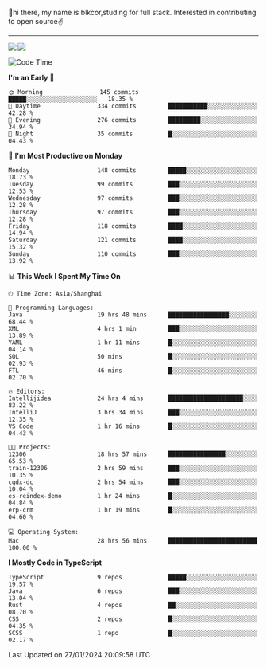 👋hi there, my name is blkcor,studing for full stack.
Interested in contributing to open source✌️

<hr/>

![](https://github-readme-stats.vercel.app/api?username=blkcor)
<a href="https://github.com/blkcor/github-readme-stats">
    <img align="left" src="https://github-readme-stats.vercel.app/api/top-langs/?username=blkcor&hide=jupyter%20notebook,shaderlab,tex,c%23&langs_count=9" />
</a>


<!--START_SECTION:waka-->
![Code Time](http://img.shields.io/badge/Code%20Time-871%20hrs%2058%20mins-blue)

**I'm an Early 🐤** 

```text
🌞 Morning                145 commits         █████░░░░░░░░░░░░░░░░░░░░   18.35 % 
🌆 Daytime                334 commits         ███████████░░░░░░░░░░░░░░   42.28 % 
🌃 Evening                276 commits         █████████░░░░░░░░░░░░░░░░   34.94 % 
🌙 Night                  35 commits          █░░░░░░░░░░░░░░░░░░░░░░░░   04.43 % 
```
📅 **I'm Most Productive on Monday** 

```text
Monday                   148 commits         █████░░░░░░░░░░░░░░░░░░░░   18.73 % 
Tuesday                  99 commits          ███░░░░░░░░░░░░░░░░░░░░░░   12.53 % 
Wednesday                97 commits          ███░░░░░░░░░░░░░░░░░░░░░░   12.28 % 
Thursday                 97 commits          ███░░░░░░░░░░░░░░░░░░░░░░   12.28 % 
Friday                   118 commits         ████░░░░░░░░░░░░░░░░░░░░░   14.94 % 
Saturday                 121 commits         ████░░░░░░░░░░░░░░░░░░░░░   15.32 % 
Sunday                   110 commits         ███░░░░░░░░░░░░░░░░░░░░░░   13.92 % 
```


📊 **This Week I Spent My Time On** 

```text
🕑︎ Time Zone: Asia/Shanghai

💬 Programming Languages: 
Java                     19 hrs 48 mins      █████████████████░░░░░░░░   68.44 % 
XML                      4 hrs 1 min         ███░░░░░░░░░░░░░░░░░░░░░░   13.89 % 
YAML                     1 hr 11 mins        █░░░░░░░░░░░░░░░░░░░░░░░░   04.14 % 
SQL                      50 mins             █░░░░░░░░░░░░░░░░░░░░░░░░   02.93 % 
FTL                      46 mins             █░░░░░░░░░░░░░░░░░░░░░░░░   02.70 % 

🔥 Editors: 
Intellijidea             24 hrs 4 mins       █████████████████████░░░░   83.22 % 
IntelliJ                 3 hrs 34 mins       ███░░░░░░░░░░░░░░░░░░░░░░   12.35 % 
VS Code                  1 hr 16 mins        █░░░░░░░░░░░░░░░░░░░░░░░░   04.43 % 

🐱‍💻 Projects: 
12306                    18 hrs 57 mins      ████████████████░░░░░░░░░   65.53 % 
train-12306              2 hrs 59 mins       ███░░░░░░░░░░░░░░░░░░░░░░   10.35 % 
cqdx-dc                  2 hrs 54 mins       ███░░░░░░░░░░░░░░░░░░░░░░   10.04 % 
es-reindex-demo          1 hr 24 mins        █░░░░░░░░░░░░░░░░░░░░░░░░   04.84 % 
erp-crm                  1 hr 19 mins        █░░░░░░░░░░░░░░░░░░░░░░░░   04.60 % 

💻 Operating System: 
Mac                      28 hrs 56 mins      █████████████████████████   100.00 % 
```

**I Mostly Code in TypeScript** 

```text
TypeScript               9 repos             █████░░░░░░░░░░░░░░░░░░░░   19.57 % 
Java                     6 repos             ███░░░░░░░░░░░░░░░░░░░░░░   13.04 % 
Rust                     4 repos             ██░░░░░░░░░░░░░░░░░░░░░░░   08.70 % 
CSS                      2 repos             █░░░░░░░░░░░░░░░░░░░░░░░░   04.35 % 
SCSS                     1 repo              █░░░░░░░░░░░░░░░░░░░░░░░░   02.17 % 
```




 Last Updated on 27/01/2024 20:09:58 UTC
<!--END_SECTION:waka-->



